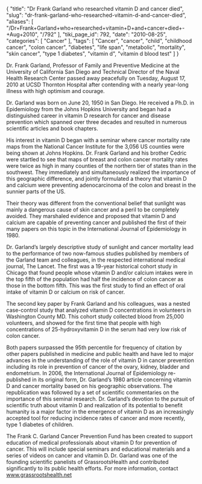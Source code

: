 {
    "title": "Dr Frank Garland who researched vitamin D and cancer died",
    "slug": "dr-frank-garland-who-researched-vitamin-d-and-cancer-died",
    "aliases": [
        "/Dr+Frank+Garland+who+researched+vitamin+D+and+cancer+died+-+Aug+2010",
        "/792"
    ],
    "tiki_page_id": 792,
    "date": "2010-08-25",
    "categories": [
        "Cancer"
    ],
    "tags": [
        "Cancer",
        "cancer",
        "child",
        "childhood cancer",
        "colon cancer",
        "diabetes",
        "life span",
        "metabolic",
        "mortality",
        "skin cancer",
        "type 1 diabetes",
        "vitamin d",
        "vitamin d blood test"
    ]
}


Dr. Frank Garland, Professor of Family and Preventive Medicine at the University of California San Diego and Technical Director of the Naval Health Research Center passed away peacefully on Tuesday, August 17, 2010 at UCSD Thornton  Hospital after contending with a nearly year-long illness with high optimism and courage.

Dr. Garland was born on June 20, 1950 in San Diego. He received a Ph.D. in Epidemiology from the Johns Hopkins University and began had a distinguished career in vitamin D research for cancer and disease prevention which spanned over three decades and resulted in numerous scientific articles and book chapters.

His interest in vitamin D began with a seminar where cancer mortality rate maps from the National Cancer Institute for the 3,056 US counties were being shown at Johns Hopkins. Dr. Frank Garland and his brother Cedric were startled to see that maps of breast and colon cancer mortality rates were twice as high in many counties of the northern tier of states than in the southwest. They immediately and simultaneously realized the importance of this geographic difference, and jointly formulated a theory that vitamin D and calcium were preventing adenocarcinoma of the colon and breast in the sunnier parts of the US.

Their theory was different from the conventional belief that sunlight was mainly a dangerous cause of skin cancer and a peril to be completely avoided. They marshaled evidence and proposed that vitamin D and calcium are capable of preventing cancer and published the first of their many papers on this topic in the International Journal of Epidemiology in 1980.

Dr. Garland’s largely descriptive study of sunlight and cancer mortality lead to the performance of two now-famous studies published by members of the Garland team and colleagues, in the respected international medical journal, The Lancet. The first was a 19-year historical cohort study in Chicago that found people whose vitamin D and/or calcium intakes were in the top fifth of the population had half the incidence of colon cancer as those in the bottom fifth. This was the first study to find an effect of oral intake of vitamin D or calcium on risk of cancer.

The second key paper by Frank Garland and his colleagues, was a nested case-control study that analyzed vitamin D concentrations in volunteers in Washington County MD. This cohort study collected blood from 25,000 volunteers, and showed for the first time that people with high concentrations of 25-hydroxyvitamin D in the serum had very low risk of colon cancer.

Both papers surpassed the 95th percentile for frequency of citation by other papers published in medicine and public health and have led to major advances in the understanding of the role of vitamin D in cancer prevention including its role in prevention of cancer of the ovary, kidney, bladder and endometrium. In 2006, the International Journal of Epidemiology re-published in its original form, Dr. Garland’s 1980 article concerning vitamin D and cancer mortality based on his geographic observations. The republication was followed by a set of scientific commentaries on the importance of this seminal research. Dr. Garland’s devotion to the pursuit of scientific truth about vitamin D and realization of its potential to benefit humanity is a major factor in the emergence of vitamin D as an increasingly accepted tool for reducing incidence rates of cancer and more recently, type 1 diabetes of children.

The Frank C. Garland Cancer Prevention Fund has been created to support education of medical professionals about vitamin D for prevention of cancer. This will include special seminars and educational materials and a series of videos on cancer and vitamin D. Dr. Garland was one of the founding scientific panelists of GrassrootsHealth and contributed significantly to its public health efforts. For more information, contact www.grassrootshealth.net